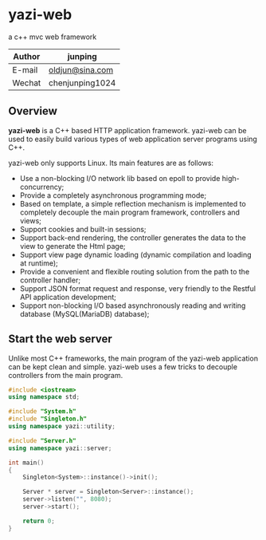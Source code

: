 # yazi-web
a c++ mvc web framework

|Author|junping|
|---|---|
|E-mail|oldjun@sina.com|
|Wechat|chenjunping1024|

## Overview
**yazi-web** is a C++ based HTTP application framework. yazi-web can be used to easily build various types of web application server programs using C++. 

yazi-web only supports Linux. Its main features are as follows:

* Use a non-blocking I/O network lib based on epoll to provide high-concurrency;
* Provide a completely asynchronous programming mode;
* Based on template, a simple reflection mechanism is implemented to completely decouple the main program framework, controllers and views;
* Support cookies and built-in sessions;
* Support back-end rendering, the controller generates the data to the view to generate the Html page;
* Support view page dynamic loading (dynamic compilation and loading at runtime);
* Provide a convenient and flexible routing solution from the path to the controller handler;
* Support JSON format request and response, very friendly to the Restful API application development;
* Support non-blocking I/O based asynchronously reading and writing database (MySQL(MariaDB) database);

## Start the web server
Unlike most C++ frameworks, the main program of the yazi-web application can be kept clean and simple. yazi-web uses a few tricks to decouple controllers from the main program.
```c++
#include <iostream>
using namespace std;

#include "System.h"
#include "Singleton.h"
using namespace yazi::utility;

#include "Server.h"
using namespace yazi::server;

int main()
{
    Singleton<System>::instance()->init();

    Server * server = Singleton<Server>::instance();
    server->listen("", 8080);
    server->start();

    return 0;
}
```
